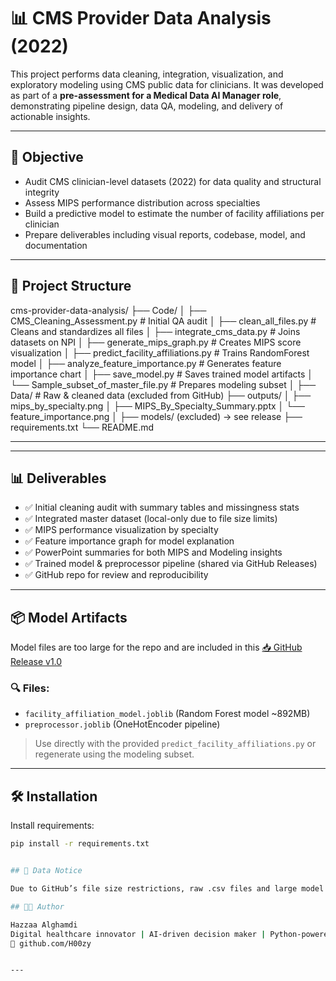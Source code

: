 # 📊 CMS Provider Data Analysis (2022)

This project performs data cleaning, integration, visualization, and exploratory modeling using CMS public data for clinicians. It was developed as part of a **pre-assessment for a Medical Data AI Manager role**, demonstrating pipeline design, data QA, modeling, and delivery of actionable insights.

---

## 📌 Objective

- Audit CMS clinician-level datasets (2022) for data quality and structural integrity  
- Assess MIPS performance distribution across specialties  
- Build a predictive model to estimate the number of facility affiliations per clinician  
- Prepare deliverables including visual reports, codebase, model, and documentation  

---

## 📁 Project Structure

cms-provider-data-analysis/ ├── Code/ │ ├── CMS_Cleaning_Assessment.py # Initial QA audit │ ├── clean_all_files.py # Cleans and standardizes all files │ ├── integrate_cms_data.py # Joins datasets on NPI │ ├── generate_mips_graph.py # Creates MIPS score visualization │ ├── predict_facility_affiliations.py # Trains RandomForest model │ ├── analyze_feature_importance.py # Generates feature importance chart │ ├── save_model.py # Saves trained model artifacts │ └── Sample_subset_of_master_file.py # Prepares modeling subset │ ├── Data/ # Raw & cleaned data (excluded from GitHub) ├── outputs/ │ ├── mips_by_specialty.png │ ├── MIPS_By_Specialty_Summary.pptx │ └── feature_importance.png │ ├── models/ (excluded) → see release ├── requirements.txt └── README.md


---


---

## 📊 Deliverables

- ✅ Initial cleaning audit with summary tables and missingness stats  
- ✅ Integrated master dataset (local-only due to file size limits)  
- ✅ MIPS performance visualization by specialty  
- ✅ Feature importance graph for model explanation  
- ✅ PowerPoint summaries for both MIPS and Modeling insights  
- ✅ Trained model & preprocessor pipeline (shared via GitHub Releases)  
- ✅ GitHub repo for review and reproducibility  

---

## 📦 Model Artifacts

Model files are too large for the repo and are included in this [📥 GitHub Release v1.0](https://github.com/H00zy/cms-provider-data-analysis/releases/tag/v1.0)

### 🔍 Files:
- `facility_affiliation_model.joblib` (Random Forest model ~892MB)  
- `preprocessor.joblib` (OneHotEncoder pipeline)  

> Use directly with the provided `predict_facility_affiliations.py` or regenerate using the modeling subset.

---

## 🛠️ Installation

Install requirements:

```bash
pip install -r requirements.txt


## 🚫 Data Notice

Due to GitHub’s file size restrictions, raw .csv files and large model binaries are excluded from version control. You can recreate all artifacts by running the scripts locally using the shared logic.

## 👨‍💻 Author

Hazzaa Alghamdi
Digital healthcare innovator | AI-driven decision maker | Python-powered insights
🔗 github.com/H00zy


---
